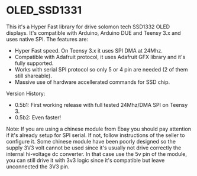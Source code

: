 OLED_SSD1331
============
This it's a Hyper Fast library for drive solomon tech SSD1332 OLED displays. It's compatible with Arduino, Arduino DUE and Teensy 3.x and uses native SPI.
The features are:
 - Hyper Fast speed. On Teensy 3.x it uses SPI DMA at 24Mhz.
 - Compatible with Adafruit protocol, it uses Adafruit GFX library and it's fully supported.
 - Works with serial SPI protocol so only 5 or 4 pin are needed (2 of them still shareable).
 - Massive use of hardware accellerated commands for SSD chip.


Version History:
 - 0.5b1: First working release with full tested 24Mhz/DMA SPI on Teensy 3.
 - 0.5b2: Even faster!

 
Note:
If you are using a chinese module from Ebay you should pay attention if it's already setup for SPI serial.
If not, follow instructions of the seller to configure it.
Some chinese module have been poorly designed so the supply 3V3 volt cannot be used since it's usually not drive correctly the internal hi-voltage dc converter. In that case use the 5v pin of the module, you can still drive it with 3v3 logic since it's compatible but leave unconnected the 3V3 pin.
